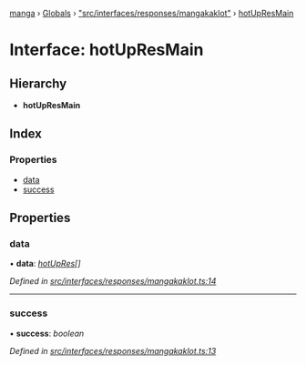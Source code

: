 [manga](../README.md) › [Globals](../globals.md) › ["src/interfaces/responses/mangakaklot"](../modules/_src_interfaces_responses_mangakaklot_.md) › [hotUpResMain](_src_interfaces_responses_mangakaklot_.hotupresmain.md)

# Interface: hotUpResMain

## Hierarchy

* **hotUpResMain**

## Index

### Properties

* [data](_src_interfaces_responses_mangakaklot_.hotupresmain.md#data)
* [success](_src_interfaces_responses_mangakaklot_.hotupresmain.md#success)

## Properties

###  data

• **data**: *[hotUpRes](_src_interfaces_responses_mangakaklot_.hotupres.md)[]*

*Defined in [src/interfaces/responses/mangakaklot.ts:14](https://github.com/tushar1210/manga-node/blob/a01e945/src/interfaces/responses/mangakaklot.ts#L14)*

___

###  success

• **success**: *boolean*

*Defined in [src/interfaces/responses/mangakaklot.ts:13](https://github.com/tushar1210/manga-node/blob/a01e945/src/interfaces/responses/mangakaklot.ts#L13)*
